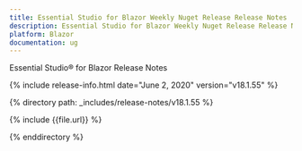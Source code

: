 ```yaml
---
title: Essential Studio for Blazor Weekly Nuget Release Release Notes  
description: Essential Studio for Blazor Weekly Nuget Release Release Notes  
platform: Blazor
documentation: ug
---
```


Essential Studio&reg; for Blazor  Release Notes  

{% include release-info.html date="June 2, 2020"  version="v18.1.55" %} 

{% directory path: _includes/release-notes/v18.1.55 %}

{% include {{file.url}} %}

{% enddirectory %}

